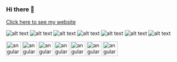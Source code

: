 ### Hi there 👋

<!--
**BikrantaS/BikrantaS** is a ✨ _special_ ✨ repository because its `README.md` (this file) appears on your GitHub profile.

Here are some ideas to get you started:

- 🔭 I’m currently working on ...
- 🌱 I’m currently learning ...
- 👯 I’m looking to collaborate on ...
- 🤔 I’m looking for help with ...
- 💬 Ask me about ...
- 📫 How to reach me: ...
- 😄 Pronouns: ...
- ⚡ Fun fact: ...
-->



[Click here to see my website](https://bikrantasarkar.netlify.app "Bikranta's website")



![alt text](https://github.com/gilbarbara/logos/blob/master/logos/javascript.svg "javascript")
![alt text](https://github.com/gilbarbara/logos/blob/master/logos/react.svg "javascript")
![alt text](https://github.com/gilbarbara/logos/blob/master/logos/nodejs-icon.svg "javascript")
![alt text](https://github.com/gilbarbara/logos/blob/master/logos/c-plusplus.svg "javascript")
![alt text](https://github.com/gilbarbara/logos/blob/master/logos/python.svg "javascript")
![alt text](https://github.com/gilbarbara/logos/blob/master/logos/git-icon.svg "javascript")
![alt text](https://github.com/gilbarbara/logos/blob/master/logos/postman-icon.svg "javascript")


<p align="left">
 <img src="https://github.com/gilbarbara/logos/blob/master/logos/javascript.svg" alt="angular" width="40" height="40"/>
  <img src="https://github.com/gilbarbara/logos/blob/master/logos/react.svg" alt="angular" width="40" height="40"/>
  <img src="https://github.com/gilbarbara/logos/blob/master/logos/nodejs-icon.svg" alt="angular" width="40" height="40"/>
  <img src="https://github.com/gilbarbara/logos/blob/master/logos/c-plusplus.svg" alt="angular" width="40" height="40"/>
  <img src="https://github.com/gilbarbara/logos/blob/master/logos/python.svg" alt="angular" width="40" height="40"/>
  <img src="https://github.com/gilbarbara/logos/blob/master/logos/git-icon.svg" alt="angular" width="40" height="40"/>
  <img src="https://github.com/gilbarbara/logos/blob/master/logos/postman-icon.svg" alt="angular" width="40" height="40"/>
 
 </p>

